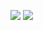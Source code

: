 <!--
**VictorSchneuwly/VictorSchneuwly** is a ✨ _special_ ✨ repository because its `README.md` (this file) appears on your GitHub profile.

Here are some ideas to get you started:

- 🔭 I’m currently working on ...
- 🌱 I’m currently learning ...
- 👯 I’m looking to collaborate on ...
- 🤔 I’m looking for help with ...
- 💬 Ask me about ...
- 📫 How to reach me: ...
- 😄 Pronouns: ...
- ⚡ Fun fact: ...


[![Top Langs](https://github-readme-stats.vercel.app/api/top-langs/?username=VictorSchneuwly&langs_count=10&theme=tokyonight)](https://github.com/anuraghazra/github-readme-stats)
-->

![](https://raw.githubusercontent.com/VictorSchneuwly/github-stats/master/generated/overview.svg#gh-dark-mode-only)
![](https://raw.githubusercontent.com/VictorSchneuwly/github-stats/master/generated/languages.svg#gh-dark-mode-only)

